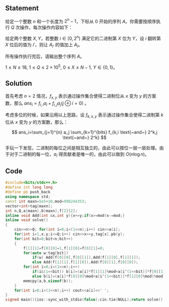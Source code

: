 ## Statement

给定一个整数 $n$ 和一个长度为 $2^n-1$，下标从 0 开始的序列 $A$。你需要按顺序执行 $Q$ 次操作，每次操作内容如下：

给定两个整数 $X,Y$，若整数 $i\in [0,2^n)$ 满足它的二进制第 $X$ 位为 $Y$，设 $i$ 翻转第 $X$ 位后的值为 $i'$，则让 $A_{i'}$ 的值加上 $A_i$。

所有操作执行完后，请输出整个序列 $A$。

$1\le N\le 18,\ 1\le Q\le 2\times 10^5,\ 0\le X\le N-1,\ Y\in \{0,1\}$。

## Solution

首先考虑 $n=2$ 情况，$f_{x,y}$ 表示通过操作集合使得二进制位从 $x$ 变为 $y$ 的方案数，那么 $ans_i=f_{i,i}a_i + f_{i,j} a_j (j\oplus i=0)$ 。

考虑多位的时候，如果沿用以上思路，设 $f_{k,x,y}$ 表示通过操作集合使得二进制第 $k$ 位从 $x$ 变为 $y$ 的方案数，那么：

$$
ans_i=\sum_{j=1}^{n} a_j \sum_{k=1}^{bits} f_{k,i \text{~and~} 2^k,j \text{~and~} 2^k}
$$

手玩一下发现，二进制的每位之间是相互独立的，由此可以按位一层一层处理。由于对于二进制的每一位，$a_i$ 得贡献者是唯一的，由此可以做到 $O(n\log n)$。


## Code

```cpp
#include<bits/stdc++.h>
#define int long long
#define pb push_back
using namespace std;
const int maxn=5e5+10,mod=998244353;
vector<int>tag[maxn];
int n,Q,a[maxn],b[maxn],f[2][2];
inline void Add(int &x,int y){x+=y;if(x>=mod)x-=mod;}
inline void solve()
{
    cin>>n>>Q; for(int i=0;i<(1<<n);i++) cin>>a[i];
    for(int i=1,x,y;i<=Q;i++) cin>>x>>y,tag[x].pb(y);
    for(int bit=0;bit<n;bit++)
    {
        f[1][1]=f[0][0]=1,f[1][0]=f[0][1]=0;
        for(auto w:tag[bit])
            if(w) Add(f[0][0],f[0][1]),Add(f[1][0],f[1][1]);
            else Add(f[1][1],f[1][0]),Add(f[0][1],f[0][0]);
        for(int i=0;i<(1<<n);i++)
            if(i&(1<<bit)) b[i]=(a[i]*f[1][1]%mod+a[i^(1<<bit)]*f[0][1]%mod)%mod;
            else b[i]=(a[i]*f[0][0]%mod+a[i^(1<<bit)]*f[1][0]%mod)%mod;
        memcpy(a,b,sizeof(b));
    }
    for(int i=0;i<(1<<n);i++) cout<<a[i]<<' ';
}
signed main(){ios::sync_with_stdio(false);cin.tie(NULL);return solve(),0;}
```
